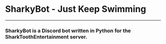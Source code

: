 # SharkyBot - Just Keep Swimming
---


### SharkyBot is a Discord bot written in Python for the SharkToothEntertainment server.